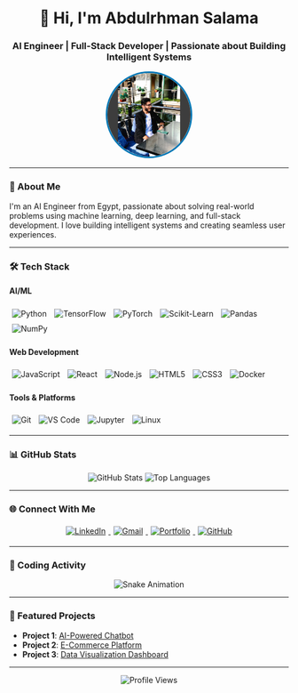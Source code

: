 <h1 align="center">👋 Hi, I'm Abdulrhman Salama</h1>
<h3 align="center">AI Engineer | Full-Stack Developer | Passionate about Building Intelligent Systems</h3>

<p align="center">
  <img src="https://github.com/abdulrhmansalama/portfolio/blob/main/images/my_photo.jpg" width="150" height="150" alt="Abdulrhman Salama" style="border-radius: 50%; border: 3px solid #0077B5;" />
</p>

---

### 🚀 About Me
I'm an AI Engineer from Egypt, passionate about solving real-world problems using machine learning, deep learning, and full-stack development. I love building intelligent systems and creating seamless user experiences.

---

### 🛠️ Tech Stack

#### **AI/ML**
<p align="left">
  <img src="https://cdn.jsdelivr.net/gh/devicons/devicon/icons/python/python-original.svg" alt="Python" width="40" height="40" style="margin: 5px;" />
  <img src="https://cdn.jsdelivr.net/gh/devicons/devicon/icons/tensorflow/tensorflow-original.svg" alt="TensorFlow" width="40" height="40" style="margin: 5px;" />
  <img src="https://www.vectorlogo.zone/logos/pytorch/pytorch-icon.svg" alt="PyTorch" width="40" height="40" style="margin: 5px;" />
  <img src="https://upload.wikimedia.org/wikipedia/commons/0/05/Scikit_learn_logo_small.svg" alt="Scikit-Learn" width="40" height="40" style="margin: 5px;" />
  <img src="https://cdn.jsdelivr.net/gh/devicons/devicon/icons/pandas/pandas-original.svg" alt="Pandas" width="40" height="40" style="margin: 5px;" />
  <img src="https://cdn.jsdelivr.net/gh/devicons/devicon/icons/numpy/numpy-original.svg" alt="NumPy" width="40" height="40" style="margin: 5px;" />
</p>

#### **Web Development**
<p align="left">
  <img src="https://cdn.jsdelivr.net/gh/devicons/devicon/icons/javascript/javascript-original.svg" alt="JavaScript" width="40" height="40" style="margin: 5px;" />
  <img src="https://cdn.jsdelivr.net/gh/devicons/devicon/icons/react/react-original.svg" alt="React" width="40" height="40" style="margin: 5px;" />
  <img src="https://cdn.jsdelivr.net/gh/devicons/devicon/icons/nodejs/nodejs-original.svg" alt="Node.js" width="40" height="40" style="margin: 5px;" />
  <img src="https://cdn.jsdelivr.net/gh/devicons/devicon/icons/html5/html5-original.svg" alt="HTML5" width="40" height="40" style="margin: 5px;" />
  <img src="https://cdn.jsdelivr.net/gh/devicons/devicon/icons/css3/css3-original.svg" alt="CSS3" width="40" height="40" style="margin: 5px;" />
  <img src="https://cdn.jsdelivr.net/gh/devicons/devicon/icons/docker/docker-original.svg" alt="Docker" width="40" height="40" style="margin: 5px;" />
</p>

#### **Tools & Platforms**
<p align="left">
  <img src="https://cdn.jsdelivr.net/gh/devicons/devicon/icons/git/git-original.svg" alt="Git" width="40" height="40" style="margin: 5px;" />
  <img src="https://cdn.jsdelivr.net/gh/devicons/devicon/icons/vscode/vscode-original.svg" alt="VS Code" width="40" height="40" style="margin: 5px;" />
  <img src="https://cdn.jsdelivr.net/gh/devicons/devicon/icons/jupyter/jupyter-original.svg" alt="Jupyter" width="40" height="40" style="margin: 5px;" />
  <img src="https://cdn.jsdelivr.net/gh/devicons/devicon/icons/linux/linux-original.svg" alt="Linux" width="40" height="40" style="margin: 5px;" />
</p>

---

### 📊 GitHub Stats

<p align="center">
  <img src="https://github-readme-stats.vercel.app/api?username=abdulrhmansalama&show_icons=true&theme=dracula&hide_border=true" alt="GitHub Stats" width="48%" />
  <img src="https://github-readme-stats.vercel.app/api/top-langs/?username=abdulrhmansalama&layout=compact&theme=dracula&hide_border=true" alt="Top Languages" width="45%" />
</p>

---

### 🌐 Connect With Me

<p align="center">
  <a href="https://www.linkedin.com/in/abdulrhman-salama-908a09255/" target="_blank">
    <img src="https://img.shields.io/badge/LinkedIn-0077B5?style=for-the-badge&logo=linkedin&logoColor=white" alt="LinkedIn" style="margin: 5px;" />
  </a>
  <a href="mailto:abdulrhmansalama.work@gmail.com" target="_blank">
    <img src="https://img.shields.io/badge/Gmail-D14836?style=for-the-badge&logo=gmail&logoColor=white" alt="Gmail" style="margin: 5px;" />
  </a>
  <a href="https://abdulrhmansalama.github.io" target="_blank">
    <img src="https://img.shields.io/badge/Portfolio-%23000000.svg?style=for-the-badge&logo=firefox&logoColor=#FF7139" alt="Portfolio" style="margin: 5px;" />
  </a>
  <a href="https://github.com/abdulrhmansalama" target="_blank">
    <img src="https://img.shields.io/badge/GitHub-100000?style=for-the-badge&logo=github&logoColor=white" alt="GitHub" style="margin: 5px;" />
  </a>
</p>

---

### 🐍 Coding Activity

<p align="center">
  <img src="https://raw.githubusercontent.com/abdulrhmansalama/abdulrhmansalama/output/github-contribution-grid-snake.svg" alt="Snake Animation" />
</p>

---

### 📌 Featured Projects
- **Project 1**: [AI-Powered Chatbot](https://github.com/abdulrhmansalama/ai-chatbot)  
- **Project 2**: [E-Commerce Platform](https://github.com/abdulrhmansalama/ecommerce-platform)  
- **Project 3**: [Data Visualization Dashboard](https://github.com/abdulrhmansalama/data-viz-dashboard)  

---

<p align="center">
  <img src="https://komarev.com/ghpvc/?username=abdulrhmansalama&label=Profile%20Views&color=blue&style=flat" alt="Profile Views" />
</p>
